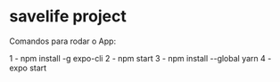 # savelife project

Comandos para rodar o App:

1 - npm install -g expo-cli
2 - npm start
3 - npm install --global yarn
4 - expo start

